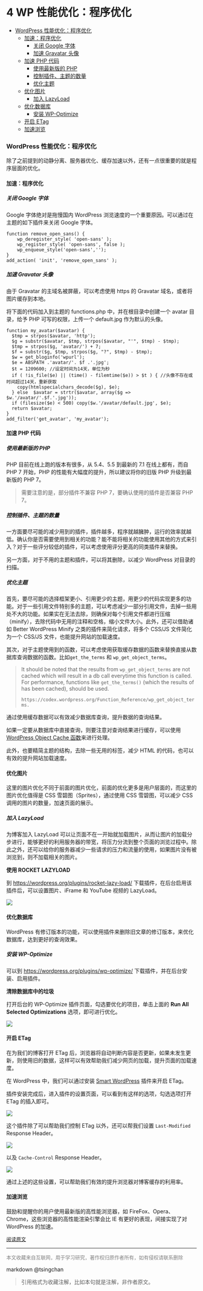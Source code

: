 4 WP 性能优化：程序优化
============================================


- [WordPress 性能优化：程序优化](#wordpress-性能优化程序优化)
    - [加速：程序优化](#加速程序优化)
        - [关闭 Google 字体](#关闭-google-字体)
        - [加速 Gravatar 头像](#加速-gravatar-头像)
    - [加速 PHP 代码](#加速-php-代码)
        - [使用最新版的 PHP](#使用最新版的-php)
        - [控制插件、主题的数量](#控制插件主题的数量)
        - [优化主题](#优化主题)
    - [优化图片](#优化图片)
        - [加入 LazyLoad](#加入-lazyload)
    - [优化数据库](#优化数据库)
        - [安装 WP-Optimize](#安装-wp-optimize)
    - [开启 ETag](#开启-etag)
    - [加速浏览](#加速浏览)



### WordPress 性能优化：程序优化

除了之前提到的动静分离、服务器优化、缓存加速以外，还有一点很重要的就是程序层面的优化。

#### 加速：程序优化

##### 关闭 Google 字体

Google 字体绝对是拖慢国内 WordPress 浏览速度的一个重要原因。可以通过在主题的如下插件来关闭 Google 字体。

```
function remove_open_sans() {
    wp_deregister_style( 'open-sans' );
    wp_register_style( 'open-sans', false );
    wp_enqueue_style('open-sans','');
}
add_action( 'init', 'remove_open_sans' );

```

##### 加速 Gravatar 头像

由于 Gravatar 的主域名被屏蔽，可以考虑使用 https 的 Gravatar 域名，或者将图片缓存到本地。

将下面的代码加入到主题的 functions.php 中，并在根目录中创建一个 avatar 目录，给予 PHP 可写的权限，上传一个 default.jpg 作为默认的头像。

```
function my_avatar($avatar) {
  $tmp = strpos($avatar, 'http');
  $g = substr($avatar, $tmp, strpos($avatar, "'", $tmp) - $tmp);
  $tmp = strpos($g, 'avatar/') + 7;
  $f = substr($g, $tmp, strpos($g, "?", $tmp) - $tmp);
  $w = get_bloginfo('wpurl');
  $e = ABSPATH .'avatar/'. $f .'.jpg';
  $t = 1209600; //设定时间为14天，单位为秒
  if ( !is_file($e) || (time() - filemtime($e)) > $t ) { //头像不存在或时间超过14天，重新获取
    copy(htmlspecialchars_decode($g), $e);
  } else  $avatar = strtr($avatar, array($g => $w.'/avatar/'.$f.'.jpg'));
  if (filesize($e) < 500) copy($w.'/avatar/default.jpg', $e);
  return $avatar;
}
add_filter('get_avatar', 'my_avatar');

```

#### 加速 PHP 代码

##### 使用最新版的 PHP

PHP 目前在线上跑的版本有很多，从 5.4、5.5 到最新的 7.1 在线上都有，而自 PHP 7 开始，PHP 的性能有大幅度的提升，所以建议将你的旧版 PHP 升级到最新版的 PHP 7。

> 需要注意的是，部分插件不兼容 PHP 7，要确认使用的插件是否兼容 PHP 7。

##### 控制插件、主题的数量

一方面要尽可能的减少用到的插件，插件越多，程序就越臃肿，运行的效率就越低。确认你是否需要使用到相关的功能？能不能将相关的功能使用其他的方式来引入？对于一些评分较低的插件，可以考虑使用评分更高的同类插件来替换。

另一方面，对于不用的主题和插件，可以将其删除，以减少 WordPress 对目录的扫描。

##### 优化主题

首先，要尽可能的选择框架更小、引用更少的主题，用更少的代码实现更多的功能。对于一些引用文件特别多的主题，可以考虑减少一部分引用文件，去掉一些用处不大的功能。如果实在无法去除，则确保对每个引用文件都进行压缩（minify），去除代码中无用的注释和空格，缩小文件大小。此外，还可以借助诸如 Better WordPress Minify 之类的插件来简化请求，将多个 CSS/JS 文件简化为一个 CSS/JS 文件，也能提升网站的加载速度。

其次，对于主题使用到的函数，可以考虑使用获取缓存数据的函数来替换直接从数据库查询数据的函数。比如`get_the_terms` 和 `wp_get_object_terms`。

> It should be noted that the results from `wp_get_object_terms` are not cached which will result in a db call everytime this function is called. For performance, functions like `get_the_terms()` (which the results of has been cached), should be used.
> 
> `https://codex.wordpress.org/Function_Reference/wp_get_object_terms.`

通过使用缓存数据可以有效减少数据库查询，提升数据的查询结果。

如果一定要从数据库中直接查询，则要注意对查询结果进行缓存，可以使用 [WordPress Object Cache 函数](https://codex.wordpress.org/Class_Reference/WP_Object_Cache)来进行处理。

此外，也要精简主题的结构，去除一些无用的标签，减少 HTML 的代码，也可以有效的提升网站加载速度。

#### 优化图片

这里的图片优化不同于前面的图片优化，前面的优化更多是用户层面的，而这里的图片优化值得是 CSS 雪碧图（Sprites），通过使用 CSS 雪碧图，可以减少 CSS 调用的图片的数量，加速页面的展示。

##### 加入 LazyLoad

为博客加入 LazyLoad 可以让页面不在一开始就加载图片，从而让图片的加载分步进行，能够更好的利用服务器的带宽，将压力分流到整个页面的浏览过程中。除此之外，还可以给你的服务器减少一些请求的压力和流量的使用，如果图片没有被浏览到，则不加载相关的图片。

**使用 ROCKET LAZYLOAD**

到 <https://wordpress.org/plugins/rocket-lazy-load/> 下载插件，在后台启用该插件后，可以设置图片、iFrame 和 YouTube 视频的 LazyLoad。

![](https://postimg.aliavv.com/2018/nz5ch.png)

#### 优化数据库

WordPress 有修订版本的功能，可以使用插件来删除旧文章的修订版本，来优化数据库，达到更好的查询效果。

##### 安装 WP-Optimize

可以到 <https://wordpress.org/plugins/wp-optimize/> 下载插件，并在后台安装、启用插件。

**清除数据库中的垃圾**

打开后台的 WP-Optimize 插件页面，勾选要优化的项目，单击上面的 **Run All Selected Optimizations**  选项，即可进行优化。

![](https://postimg.aliavv.com/2018/75loz.png)

#### 开启 ETag

在为我们的博客打开 ETag 后，浏览器将自动判断内容是否更新，如果未发生更新，则使用旧的数据，这样可以有效帮助我们减少网页的加载，提升页面的加载速度。

在 WordPress 中，我们可以通过安装 [Smart WordPress](https://wordpress.org/plugins/smart-wp/) 插件来开启 ETag。

插件安装完成后，进入插件的设置页面，可以看到有这样的选项，勾选选项打开 ETag 的插入即可。

![](https://postimg.aliavv.com/2018/tul7r.png)

这个插件除了可以帮助我们控制 ETag 以外，还可以帮我们设置 `Last-Modified` Response Header。

![](https://postimg.aliavv.com/2018/c60j7.png)

以及 `Cache-Control` Response Header。

![](https://postimg.aliavv.com/2018/flm24.png)

通过上述的这些设置，可以帮助我们有效的提升浏览器对博客缓存的利用率。

#### 加速浏览

鼓励和提醒你的用户使用最新版的高性能浏览器，如 FireFox、Opera、Chrome，这些浏览器的高性能渲染引擎会比 IE 有更好的表现，间接实现了对 WordPress 的加速。

<font size=2 color=grey>[阅读原文](https://www.easywpbook.com/optimize-4.html)</font>


----
<font size=2 color='grey'>本文收藏来自互联网，用于学习研究，著作权归原作者所有，如有侵权请联系删除</font>

markdown @tsingchan 

> 引用格式为收藏注解，比如本句就是注解，非作者原文。
